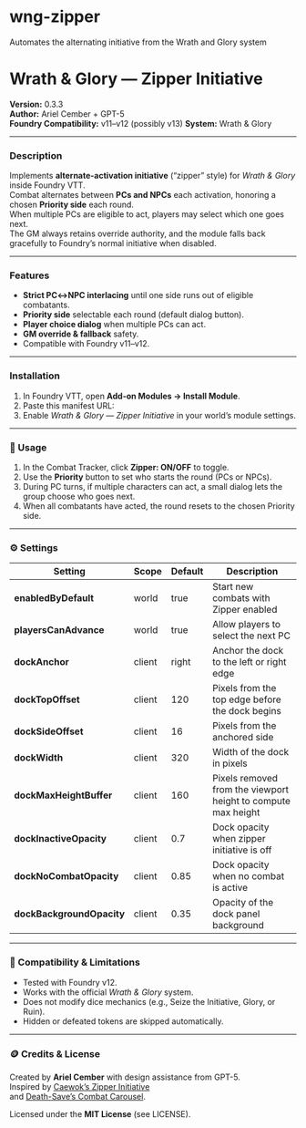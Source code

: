 # wng-zipper
Automates the alternating initiative from the Wrath and Glory system

# Wrath & Glory — Zipper Initiative

**Version:** 0.3.3  
**Author:** Ariel Cember + GPT-5  
**Foundry Compatibility:** v11–v12 (possibly v13) 
**System:** Wrath & Glory  

---

### Description
Implements **alternate-activation initiative** (“zipper” style) for *Wrath & Glory* inside Foundry VTT.  
Combat alternates between **PCs and NPCs** each activation, honoring a chosen **Priority side** each round.  
When multiple PCs are eligible to act, players may select which one goes next.  
The GM always retains override authority, and the module falls back gracefully to Foundry’s normal initiative when disabled.

---

### Features
- **Strict PC↔NPC interlacing** until one side runs out of eligible combatants.  
- **Priority side** selectable each round (default dialog button).  
- **Player choice dialog** when multiple PCs can act.  
- **GM override & fallback** safety.  
- Compatible with Foundry v11–v12.

---

### Installation
1. In Foundry VTT, open **Add-on Modules → Install Module**.  
2. Paste this manifest URL:
3. Enable *Wrath & Glory — Zipper Initiative* in your world’s module settings.

---

### 🔧 Usage
1. In the Combat Tracker, click **Zipper: ON/OFF** to toggle.  
2. Use the **Priority** button to set who starts the round (PCs or NPCs).  
3. During PC turns, if multiple characters can act, a small dialog lets the group choose who goes next.  
4. When all combatants have acted, the round resets to the chosen Priority side.

---

### ⚙️ Settings
| Setting | Scope | Default | Description |
|----------|--------|----------|-------------|
| **enabledByDefault** | world | true | Start new combats with Zipper enabled |
| **playersCanAdvance** | world | true | Allow players to select the next PC |
| **dockAnchor** | client | right | Anchor the dock to the left or right edge |
| **dockTopOffset** | client | 120 | Pixels from the top edge before the dock begins |
| **dockSideOffset** | client | 16 | Pixels from the anchored side |
| **dockWidth** | client | 320 | Width of the dock in pixels |
| **dockMaxHeightBuffer** | client | 160 | Pixels removed from the viewport height to compute max height |
| **dockInactiveOpacity** | client | 0.7 | Dock opacity when zipper initiative is off |
| **dockNoCombatOpacity** | client | 0.85 | Dock opacity when no combat is active |
| **dockBackgroundOpacity** | client | 0.35 | Opacity of the dock panel background |

---

### 🧪 Compatibility & Limitations
- Tested with Foundry v12.  
- Works with the official *Wrath & Glory* system.  
- Does not modify dice mechanics (e.g., Seize the Initiative, Glory, or Ruin).  
- Hidden or defeated tokens are skipped automatically.

---

### 🪙 Credits & License
Created by **Ariel Cember** with design assistance from GPT-5.  
Inspired by [Caewok’s Zipper Initiative](https://github.com/caewok/fvtt-zipper-initiative)  
and [Death-Save’s Combat Carousel](https://github.com/death-save/combat-carousel).  

Licensed under the **MIT License** (see LICENSE).  

